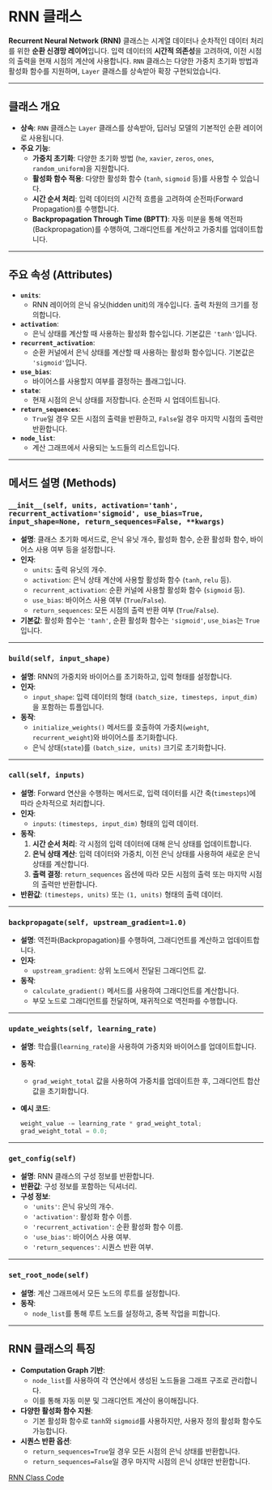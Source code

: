# RNN 클래스

**Recurrent Neural Network (RNN)** 클래스는 시계열 데이터나 순차적인 데이터 처리를 위한 **순환 신경망 레이어**입니다. 입력 데이터의 **시간적 의존성**을 고려하여, 이전 시점의 출력을 현재 시점의 계산에 사용합니다. `RNN` 클래스는 다양한 가중치 초기화 방법과 활성화 함수를 지원하며, `Layer` 클래스를 상속받아 확장 구현되었습니다.

---

## **클래스 개요**

- **상속**: `RNN` 클래스는 `Layer` 클래스를 상속받아, 딥러닝 모델의 기본적인 순환 레이어로 사용됩니다.
- **주요 기능**:
    - **가중치 초기화**: 다양한 초기화 방법 (`he`, `xavier`, `zeros`, `ones`, `random_uniform`)을 지원합니다.
    - **활성화 함수 적용**: 다양한 활성화 함수 (`tanh`, `sigmoid` 등)를 사용할 수 있습니다.
    - **시간 순서 처리**: 입력 데이터의 시간적 흐름을 고려하여 순전파(Forward Propagation)를 수행합니다.
    - **Backpropagation Through Time (BPTT)**: 자동 미분을 통해 역전파(Backpropagation)를 수행하여, 그래디언트를 계산하고 가중치를 업데이트합니다.

---

## **주요 속성 (Attributes)**

- **`units`**:
    - RNN 레이어의 은닉 유닛(hidden unit)의 개수입니다. 출력 차원의 크기를 정의합니다.
- **`activation`**:
    - 은닉 상태를 계산할 때 사용하는 활성화 함수입니다. 기본값은 `'tanh'`입니다.
- **`recurrent_activation`**:
    - 순환 커널에서 은닉 상태를 계산할 때 사용하는 활성화 함수입니다. 기본값은 `'sigmoid'`입니다.
- **`use_bias`**:
    - 바이어스를 사용할지 여부를 결정하는 플래그입니다.
- **`state`**:
    - 현재 시점의 은닉 상태를 저장합니다. 순전파 시 업데이트됩니다.
- **`return_sequences`**:
    - `True`일 경우 모든 시점의 출력을 반환하고, `False`일 경우 마지막 시점의 출력만 반환합니다.
- **`node_list`**:
    - 계산 그래프에서 사용되는 노드들의 리스트입니다.

---

## **메서드 설명 (Methods)**

### **`__init__(self, units, activation='tanh', recurrent_activation='sigmoid', use_bias=True, input_shape=None, return_sequences=False, **kwargs)`**

- **설명**: 클래스 초기화 메서드로, 은닉 유닛 개수, 활성화 함수, 순환 활성화 함수, 바이어스 사용 여부 등을 설정합니다.
- **인자**:
    - `units`: 출력 유닛의 개수.
    - `activation`: 은닉 상태 계산에 사용할 활성화 함수 (`tanh`, `relu` 등).
    - `recurrent_activation`: 순환 커널에 사용할 활성화 함수 (`sigmoid` 등).
    - `use_bias`: 바이어스 사용 여부 (`True`/`False`).
    - `return_sequences`: 모든 시점의 출력 반환 여부 (`True`/`False`).
- **기본값**: 활성화 함수는 `'tanh'`, 순환 활성화 함수는 `'sigmoid'`, `use_bias`는 `True`입니다.

---

### **`build(self, input_shape)`**

- **설명**: RNN의 가중치와 바이어스를 초기화하고, 입력 형태를 설정합니다.
- **인자**:
    - `input_shape`: 입력 데이터의 형태 `(batch_size, timesteps, input_dim)`을 포함하는 튜플입니다.
- **동작**:
    - `initialize_weights()` 메서드를 호출하여 가중치(`weight`, `recurrent_weight`)와 바이어스를 초기화합니다.
    - 은닉 상태(`state`)를 `(batch_size, units)` 크기로 초기화합니다.

---

### **`call(self, inputs)`**

- **설명**: Forward 연산을 수행하는 메서드로, 입력 데이터를 시간 축(`timesteps`)에 따라 순차적으로 처리합니다.
- **인자**:
    - `inputs`: `(timesteps, input_dim)` 형태의 입력 데이터.
- **동작**:
    1. **시간 순서 처리**: 각 시점의 입력 데이터에 대해 은닉 상태를 업데이트합니다.
    2. **은닉 상태 계산**: 입력 데이터와 가중치, 이전 은닉 상태를 사용하여 새로운 은닉 상태를 계산합니다.
    3. **출력 결정**: `return_sequences` 옵션에 따라 모든 시점의 출력 또는 마지막 시점의 출력만 반환합니다.
- **반환값**: `(timesteps, units)` 또는 `(1, units)` 형태의 출력 데이터.

---

### **`backpropagate(self, upstream_gradient=1.0)`**

- **설명**: 역전파(Backpropagation)를 수행하여, 그래디언트를 계산하고 업데이트합니다.
- **인자**:
    - `upstream_gradient`: 상위 노드에서 전달된 그래디언트 값.
- **동작**:
    - `calculate_gradient()` 메서드를 사용하여 그래디언트를 계산합니다.
    - 부모 노드로 그래디언트를 전달하며, 재귀적으로 역전파를 수행합니다.

---

### **`update_weights(self, learning_rate)`**

- **설명**: 학습률(`learning_rate`)을 사용하여 가중치와 바이어스를 업데이트합니다.
- **동작**:
    - `grad_weight_total` 값을 사용하여 가중치를 업데이트한 후, 그래디언트 합산 값을 초기화합니다.
- **예시 코드**:
    
    ```cpp
    weight_value -= learning_rate * grad_weight_total;
    grad_weight_total = 0.0;
    ```
    

---

### **`get_config(self)`**

- **설명**: RNN 클래스의 구성 정보를 반환합니다.
- **반환값**: 구성 정보를 포함하는 딕셔너리.
- **구성 정보**:
    - `'units'`: 은닉 유닛의 개수.
    - `'activation'`: 활성화 함수 이름.
    - `'recurrent_activation'`: 순환 활성화 함수 이름.
    - `'use_bias'`: 바이어스 사용 여부.
    - `'return_sequences'`: 시퀀스 반환 여부.

---

### **`set_root_node(self)`**

- **설명**: 계산 그래프에서 모든 노드의 루트를 설정합니다.
- **동작**:
    - `node_list`를 통해 루트 노드를 설정하고, 중복 작업을 피합니다.

---

## **RNN 클래스의 특징**

- **Computation Graph 기반**:
    - `node_list`를 사용하여 각 연산에서 생성된 노드들을 그래프 구조로 관리합니다.
    - 이를 통해 자동 미분 및 그래디언트 계산이 용이해집니다.
- **다양한 활성화 함수 지원**:
    - 기본 활성화 함수로 `tanh`와 `sigmoid`를 사용하지만, 사용자 정의 활성화 함수도 가능합니다.
- **시퀀스 반환 옵션**:
    - `return_sequences=True`일 경우 모든 시점의 은닉 상태를 반환합니다.
    - `return_sequences=False`일 경우 마지막 시점의 은닉 상태만 반환합니다.

[RNN Class Code](RNN%20Class%20Code%2013ce8eae9629803c8003d0a9a0ffd0b7.md)